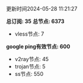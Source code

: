 更新时间2024-05-28 11:21:27

**总订阅: 35**
**总节点: 6373**
- vless节点: 7

**google ping有效节点: 600**
- v2ray节点: 45
- trojan节点: 5
- ss节点: 550
